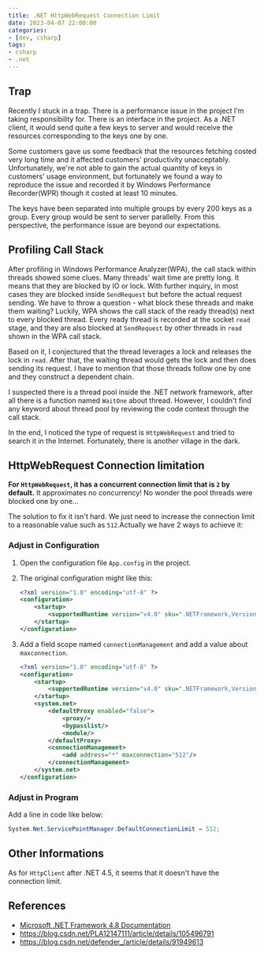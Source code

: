 ```yaml
---
title: .NET HttpWebRequest Connection Limit
date: 2023-04-07 22:00:00
categories:
- [dev, csharp]
tags:
- csharp
- .net
---
```


## Trap

Recently I stuck in a trap. There is a performance issue in the project I'm taking responsibility for. There is an interface in the project. As a .NET client, it would send quite a few keys to server and would receive the resources corresponding to the keys one by one.

Some customers gave us some feedback that the resources fetching costed very long time and it affected customers' productivity unacceptably. Unfortunately, we're not able to gain the actual quantity of keys in customers' usage environment, but fortunately we found a way to reproduce the issue and recorded it by Windows Performance Recorder(WPR) though it costed at least 10 minutes.

The keys have been separated into multiple groups by every 200 keys as a group. Every group would be sent to server parallelly. From this perspective, the performance issue are beyond our expectations.

## Profiling Call Stack

After profiling in Windows Performance Analyzer(WPA), the call stack within threads showed some clues. Many threads' wait time are pretty long. It means that they are blocked by IO or lock. With further inquiry, in most cases they are blocked inside `SendRequest` but before the actual request sending. We have to throw a question - what block these threads and make them waiting? Luckily, WPA shows the call stack of the ready thread(s) next to every blocked thread. Every ready thread is recorded at the socket `read` stage, and they are also blocked at `SendRequest` by other threads in `read` shown in the WPA call stack.

Based on it, I conjectured that the thread leverages a lock and releases the lock in `read`. After that, the waiting thread would gets the lock and then does sending its request. I have to mention that those threads follow one by one and they construct a dependent chain.

I suspected there is a thread pool inside the .NET network framework, after all there is a function named `WaitOne` about thread. However, I couldn't find any keyword about thread pool by reviewing the code context through the call stack.

In the end, I noticed the type of request is `HttpWebRequest` and tried to search it in the Internet. Fortunately, there is another village in the dark.

## HttpWebRequest Connection limitation

**For `HttpWebRequest`, it has a concurrent connection limit that is `2` by default.** It approximates no concurrency! No wonder the pool threads were blocked one by one...

The solution to fix it isn't hard. We just need to increase the connection limit to a reasonable value such as `512`.Actually we have 2 ways to achieve it:

### Adjust in Configuration

1. Open the configuration file `App.config` in the project.
2. The original configuration might like this:

    ```XML
    <?xml version="1.0" encoding="utf-8" ?>
    <configuration>
        <startup> 
            <supportedRuntime version="v4.0" sku=".NETFramework,Version=v4.6" />
        </startup>
    </configuration>
    ```

3. Add a field scope named `connectionManagement` and add a value about `maxconnection`.

    ```XML
    <?xml version="1.0" encoding="utf-8" ?>
    <configuration>
        <startup> 
            <supportedRuntime version="v4.0" sku=".NETFramework,Version=v4.6" />
        </startup>
        <system.net>
            <defaultProxy enabled="false">
                <proxy/>
                <bypasslist/>
                <module/>
            </defaultProxy>
            <connectionManagement>
                <add address="*" maxconnection="512"/>
            </connectionManagement>
        </system.net>
    </configuration>
    ```

### Adjust in Program

Add a line in code like below:

```C#
System.Net.ServicePointManager.DefaultConnectionLimit = 512;
```

## Other Informations

As for `HttpClient` after .NET 4.5, it seems that it doesn't have the connection limit.

## References

- [Microsoft .NET Framework 4.8 Documentation](https://learn.microsoft.com/en-us/dotnet/api/system.net.servicepointmanager.defaultconnectionlimit?view=netframework-4.8#System_Net_ServicePointManager_DefaultConnectionLimit)
- <https://blog.csdn.net/PLA12147111/article/details/105496791>
- <https://blog.csdn.net/defender_/article/details/91949613>
